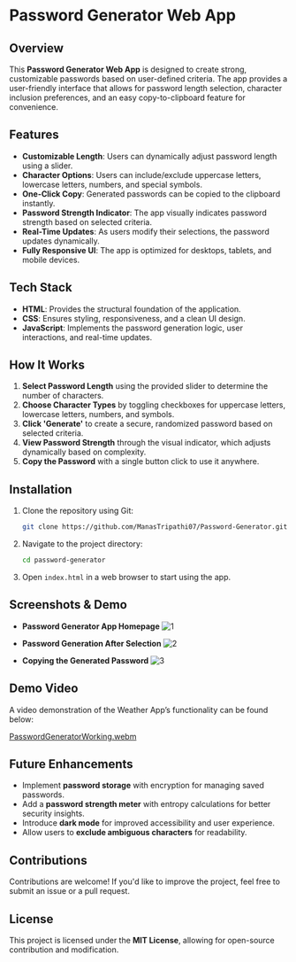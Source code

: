 # Password Generator Web App

## Overview
This **Password Generator Web App** is designed to create strong, customizable passwords based on user-defined criteria. The app provides a user-friendly interface that allows for password length selection, character inclusion preferences, and an easy copy-to-clipboard feature for convenience.

## Features
- **Customizable Length**: Users can dynamically adjust password length using a slider.
- **Character Options**: Users can include/exclude uppercase letters, lowercase letters, numbers, and special symbols.
- **One-Click Copy**: Generated passwords can be copied to the clipboard instantly.
- **Password Strength Indicator**: The app visually indicates password strength based on selected criteria.
- **Real-Time Updates**: As users modify their selections, the password updates dynamically.
- **Fully Responsive UI**: The app is optimized for desktops, tablets, and mobile devices.

## Tech Stack
- **HTML**: Provides the structural foundation of the application.
- **CSS**: Ensures styling, responsiveness, and a clean UI design.
- **JavaScript**: Implements the password generation logic, user interactions, and real-time updates.

## How It Works
1. **Select Password Length** using the provided slider to determine the number of characters.
2. **Choose Character Types** by toggling checkboxes for uppercase letters, lowercase letters, numbers, and symbols.
3. **Click 'Generate'** to create a secure, randomized password based on selected criteria.
4. **View Password Strength** through the visual indicator, which adjusts dynamically based on complexity.
5. **Copy the Password** with a single button click to use it anywhere.

## Installation
1. Clone the repository using Git:
   ```sh
   git clone https://github.com/ManasTripathi07/Password-Generator.git
   ```
2. Navigate to the project directory:
   ```sh
   cd password-generator
   ```
3. Open `index.html` in a web browser to start using the app.

## Screenshots & Demo
- **Password Generator App Homepage**
 ![1](https://github.com/user-attachments/assets/a9ace938-cc77-4a03-adac-b91025afeb41)

- **Password Generation After Selection**
  ![2](https://github.com/user-attachments/assets/135676b4-c29b-4c6b-aa0e-9782d2c419b6)

- **Copying the Generated Password**
 ![3](https://github.com/user-attachments/assets/272ca477-1d3f-4b84-a94a-a7624047140b)

## Demo Video

A video demonstration of the Weather App’s functionality can be found below:

[PasswordGeneratorWorking.webm](https://github.com/user-attachments/assets/1f4d24f6-4a84-477a-bc2f-f5dda7a295c3)



## Future Enhancements
- Implement **password storage** with encryption for managing saved passwords.
- Add a **password strength meter** with entropy calculations for better security insights.
- Introduce **dark mode** for improved accessibility and user experience.
- Allow users to **exclude ambiguous characters** for readability.

## Contributions
Contributions are welcome! If you'd like to improve the project, feel free to submit an issue or a pull request.

## License
This project is licensed under the **MIT License**, allowing for open-source contribution and modification.

